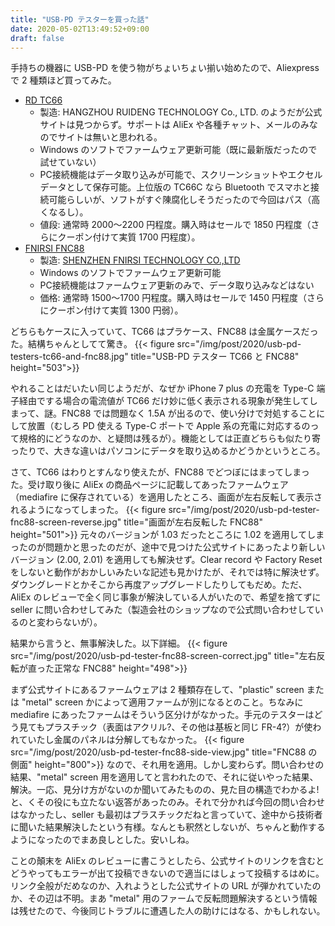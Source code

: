 ```yaml
---
title: "USB-PD テスターを買った話"
date: 2020-05-02T13:49:52+09:00
draft: false
---
```


手持ちの機器に USB-PD を使う物がちょいちょい揃い始めたので、Aliexpress で 2 種類ほど買ってみた。

- [RD TC66](https://www.aliexpress.com/item/32968303350.html)
  - 製造: HANGZHOU RUIDENG TECHNOLOGY Co., LTD. のようだが公式サイトは見つからず。サポートは AliEx や各種チャット、メールのみなのでサイトは無いと思われる。
  - Windows のソフトでファームウェア更新可能（既に最新版だったので試せていない）
  - PC接続機能はデータ取り込みが可能で、スクリーンショットやエクセルデータとして保存可能。上位版の TC66C なら Bluetooth でスマホと接続可能らしいが、ソフトがすぐ陳腐化しそうだったので今回はパス（高くなるし）。
  - 値段: 通常時 2000〜2200 円程度。購入時はセールで 1850 円程度（さらにクーポン付けて実質 1700 円程度）。
- [FNIRSI FNC88](https://www.aliexpress.com/item/4000194892939.html)
  - 製造: [SHENZHEN FNIRSI TECHNOLOGY CO.,LTD](http://www.fnirsi.cn/)
  - Windows のソフトでファームウェア更新可能
  - PC接続機能はファームウェア更新のみで、データ取り込みなどはない
  - 価格: 通常時 1500〜1700 円程度。購入時はセールで 1450 円程度（さらにクーポン付けて実質 1300 円弱）。

どちらもケースに入っていて、TC66 はプラケース、FNC88 は金属ケースだった。結構ちゃんとしてて驚き。
{{< figure src="/img/post/2020/usb-pd-testers-tc66-and-fnc88.jpg" title="USB-PD テスター TC66 と FNC88" height="503">}}

やれることはだいたい同じようだが、なぜか iPhone 7 plus の充電を Type-C 端子経由でする場合の電流値が TC66 だけ妙に低く表示される現象が発生してしまって、謎。FNC88 では問題なく 1.5A が出るので、使い分けで対処することにして放置（むしろ PD 使える Type-C ポートで Apple 系の充電に対応するのって規格的にどうなのか、と疑問は残るが）。機能としては正直どちらも似たり寄ったりで、大きな違いはパソコンにデータを取り込めるかどうかというところ。

さて、TC66 はわりとすんなり使えたが、FNC88 でどつぼにはまってしまった。受け取り後に AliEx の商品ページに記載してあったファームウェア（mediafire に保存されている）を適用したところ、画面が左右反転して表示されるようになってしまった。
{{< figure src="/img/post/2020/usb-pd-tester-fnc88-screen-reverse.jpg" title="画面が左右反転した FNC88" height="501">}}
元々のバージョンが 1.03 だったところに 1.02 を適用してしまったのが問題かと思ったのだが、途中で見つけた公式サイトにあったより新しいバージョン (2.00, 2.01) を適用しても解決せず。Clear record や Factory Reset をしないと動作がおかしいみたいな記述も見かけたが、それでは特に解決せず。ダウングレードとかそこから再度アップグレードしたりしてもだめ。ただ、AliEx のレビューで全く同じ事象が解決している人がいたので、希望を捨てずに seller に問い合わせしてみた（製造会社のショップなので公式問い合わせしているのと変わらないが）。

結果から言うと、無事解決した。以下詳細。
{{< figure src="/img/post/2020/usb-pd-tester-fnc88-screen-correct.jpg" title="左右反転が直った正常な FNC88" height="498">}}

まず公式サイトにあるファームウェアは 2 種類存在して、"plastic" screen または "metal" screen かによって適用ファームが別になるとのこと。ちなみに mediafire にあったファームはそういう区分けがなかった。手元のテスターはどう見てもプラスチック（表面はアクリル?、その他は基板と同じ FR-4?）が使われていたし金属のパネルは分解してもなかった。
{{< figure src="/img/post/2020/usb-pd-tester-fnc88-side-view.jpg" title="FNC88 の側面" height="800">}}
なので、それ用を適用。しかし変わらず。問い合わせの結果、"metal" screen 用を適用してと言われたので、それに従いやった結果、解決。一応、見分け方がないのか聞いてみたものの、見た目の構造でわかるよ! と、くその役にも立たない返答があったのみ。それで分かれば今回の問い合わせはなかったし、seller も最初はプラスチックだねと言っていて、途中から技術者に聞いた結果解決したという有様。なんとも釈然としないが、ちゃんと動作するようになったのでまあ良しとした。安いしね。

ことの顛末を AliEx のレビューに書こうとしたら、公式サイトのリンクを含むとどうやってもエラーが出て投稿できないので適当にはしょって投稿するはめに。リンク全般がだめなのか、入れようとした公式サイトの URL が弾かれていたのか、その辺は不明。まあ "metal" 用のファームで反転問題解決するという情報は残せたので、今後同じトラブルに遭遇した人の助けにはなる、かもしれない。

